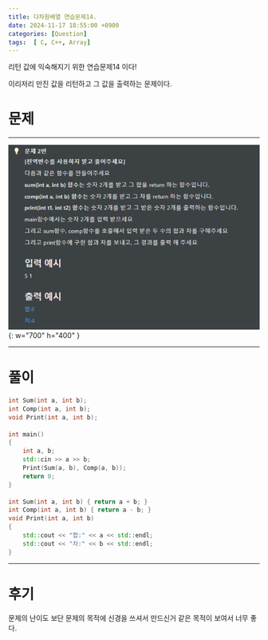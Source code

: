 ```yaml
---
title: 다차원배열 연습문제14.
date: 2024-11-17 18:55:00 +0900
categories: [Question]  
tags:  [ C, C++, Array]
---
```


리턴 값에 익숙해지기 위한 연습문제14 이다!

이리저리 만진 값을 리턴하고 그 값을 출력하는 문제이다.
# 문제   
---------------------------------------

![Desktop View](/assets/img/Array14.png){: w="700" h="400" }

---------------------------------------

# 풀이

```c++
int Sum(int a, int b);
int Comp(int a, int b);
void Print(int a, int b);

int main()
{
    int a, b;
    std::cin >> a >> b;
    Print(Sum(a, b), Comp(a, b));
    return 0;
}

int Sum(int a, int b) { return a + b; }
int Comp(int a, int b) { return a - b; }
void Print(int a, int b)
{
    std::cout << "합:" << a << std::endl;
    std::cout << "차:" << b << std::endl;
}
```
---------------------------------------

# 후기

문제의 난이도 보단 문제의 목적에 신경을 쓰셔서 만드신거 같은 목적이 보여서
너무 좋다.

